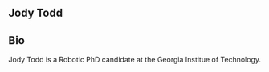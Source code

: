 ## Jody Todd

## Bio

Jody Todd is a Robotic PhD candidate at the Georgia Institue of Technology. 

